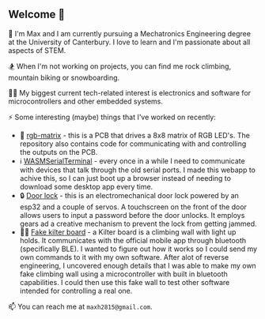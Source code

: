 ## Welcome 👋

🤖 I'm Max and I am currently pursuing a Mechatronics Engineering degree at the University of Canterbury. I love to learn and I'm passionate about all aspects of STEM.

🏂 When I'm not working on projects, you can find me rock climbing, mountain biking or snowboarding.

👨‍💻 My biggest current tech-related interest is electronics and software for microcontrollers and other embedded systems.

⚡ Some interesting (maybe) things that I've worked on recently:
- 🚥 [rgb-matrix](https://github.com/1-max-1/rgb-matrix) - this is a PCB that drives a 8x8 matrix of RGB LED's. The repository also contains code for communicating with and controlling the outputs on the PCB.
- ℹ [WASMSerialTerminal](https://github.com/1-max-1/WASMSerialTerminal) - every once in a while I need to communicate with devices that talk through the old serial ports. I made this webapp to achive this, so I can just boot up a browser instead of needing to download some desktop app every time.
- 🔒 [Door lock](https://github.com/1-max-1/arcady-door-lock/blob/main/README.md) - this is an electromechanical door lock powered by an esp32 and a couple of servos. A touchscreen on the front of the door allows users to input a password before the door unlocks. It employs gears ad a creative mechanism to prevent the lock from getting jammed.
- 🧗‍♂️ [Fake kilter board](https://github.com/1-max-1/fake_kilter_board) - a Kilter board is a climbing wall with light up holds. It communicates with the official mobile app through bluetooth (specifically BLE). I wanted to figure out how it works so I could send my own commands to it with my own software. After alot of reverse engineering, I uncovered enough details that I was able to make my own fake climbing wall using a microcontroller with built in bluetooth capabilities. I could then use this fake wall to test other software intended for controlling a real one.

📫 You can reach me at `maxh2815@gmail.com`.
